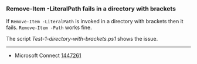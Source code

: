 
### Remove-Item -LiteralPath fails in a directory with brackets

If `Remove-Item -LiteralPath` is invoked in a directory with brackets then it
fails. `Remove-Item -Path` works fine.

The script *Test-1-directory-with-brackets.ps1* shows the issue.

---

- Microsoft Connect [1447261](https://connect.microsoft.com/PowerShell/feedback/details/1447261)
